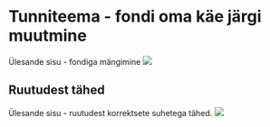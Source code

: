 # Tunniteema - fondi oma käe järgi muutmine
Ülesande sisu - fondiga mängimine
<img src="oma.nimi.margkis.png">

## Ruutudest tähed
Ülesande sisu - ruutudest korrektsete suhetega tähed.
<img src="ruudud.tahed.png">